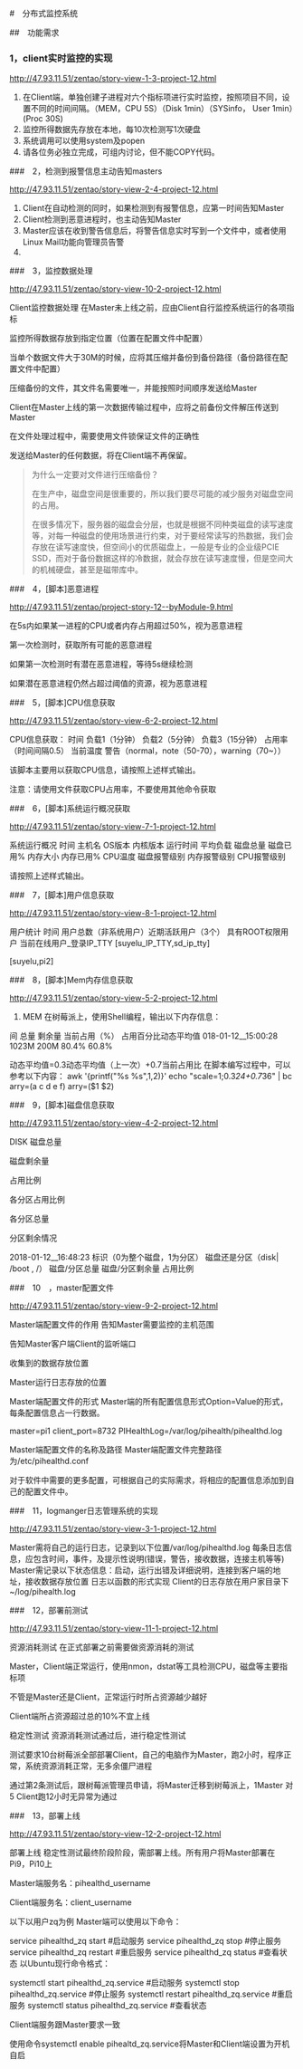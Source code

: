 #　分布式监控系统

##　功能需求

### 1，client实时监控的实现

http://47.93.11.51/zentao/story-view-1-3-project-12.html

1. 在Client端，单独创建子进程对六个指标项进行实时监控，按照项目不同，设置不同的时间间隔。（MEM，CPU 5S）（Disk 1min）（SYSinfo， User  1min）(Proc 30S)
2. 监控所得数据先存放在本地，每10次检测写1次硬盘
3. 系统调用可以使用system及popen
4. 请各位务必独立完成，可组内讨论，但不能COPY代码。

###　2，检测到报警信息主动告知masters

http://47.93.11.51/zentao/story-view-2-4-project-12.html

1. Client在自动检测的同时，如果检测到有报警信息，应第一时间告知Master
2. Client检测到恶意进程时，也主动告知Master
3. Master应该在收到警告信息后，将警告信息实时写到一个文件中，或者使用Linux  Mail功能向管理员告警
4. 

###　3，监控数据处理

http://47.93.11.51/zentao/story-view-10-2-project-12.html

Client监控数据处理
在Master未上线之前，应由Client自行监控系统运行的各项指标

监控所得数据存放到指定位置（位置在配置文件中配置）

当单个数据文件大于30M的时候，应将其压缩并备份到备份路径（备份路径在配置文件中配置）

压缩备份的文件，其文件名需要唯一，并能按照时间顺序发送给Master

Client在Master上线的第一次数据传输过程中，应将之前备份文件解压传送到Master

在文件处理过程中，需要使用文件锁保证文件的正确性

发送给Master的任何数据，将在Client端不再保留。

> 为什么一定要对文件进行压缩备份？
>
> 在生产中，磁盘空间是很重要的，所以我们要尽可能的减少服务对磁盘空间的占用。
>
> 在很多情况下，服务器的磁盘会分层，也就是根据不同种类磁盘的读写速度等，对每一种磁盘的使用场景进行约束，对于要经常读写的热数据，我们会存放在读写速度快，但空间小的优质磁盘上，一般是专业的企业级PCIE SSD，而对于备份数据这样的冷数据，就会存放在读写速度慢，但是空间大的机械硬盘，甚至是磁带库中。





###　4，[脚本]恶意进程

http://47.93.11.51/zentao/project-story-12--byModule-9.html

在5s内如果某一进程的CPU或者内存占用超过50%，视为恶意进程

第一次检测时，获取所有可能的恶意进程

如果第一次检测时有潜在恶意进程，等待5s继续检测

如果潜在恶意进程仍然占超过阈值的资源，视为恶意进程



###　5，[脚本]CPU信息获取

http://47.93.11.51/zentao/story-view-6-2-project-12.html

CPU信息获取：
时间 负载1（1分钟） 负载2（5分钟） 负载3（15分钟） 占用率 （时间间隔0.5） 当前温度 警告（normal，note（50-70），warning（70~））

该脚本主要用以获取CPU信息，请按照上述样式输出。

注意：请使用文件获取CPU占用率，不要使用其他命令获取

###　6，[脚本]系统运行概况获取

http://47.93.11.51/zentao/story-view-7-1-project-12.html

系统运行概况
时间 主机名 OS版本 内核版本 运行时间 平均负载 磁盘总量 磁盘已用% 内存大小 内存已用% CPU温度 磁盘报警级别 内存报警级别 CPU报警级别


请按照上述样式输出。

###　7，[脚本]用户信息获取

http://47.93.11.51/zentao/story-view-8-1-project-12.html

用户统计
时间 用户总数（非系统用户）近期活跃用户（3个） 具有ROOT权限用户 当前在线用户_登录IP_TTY
[suyelu_IP_TTY,sd_ip_tty]

[suyelu,pi2]



###　8，[脚本]Mem内存信息获取

http://47.93.11.51/zentao/story-view-5-2-project-12.html



1. MEM
    在树莓派上，使用Shell编程，输出以下内存信息：

  间	总量	剩余量	当前占用（%）	占用百分比动态平均值
  018-01-12__15:00:28	1023M	200M	80.4%	60.8%

动态平均值=0.3动态平均值（上一次）+0.7当前占用比
在脚本编写过程中，可以参考以下内容：
awk '{printf("%s %s",$1,$2)}'
echo "scale=1;0.3*24+0.7*36" | bc
arry=(a c d e f)
arry=($1 $2)

###　9，[脚本]磁盘信息获取

http://47.93.11.51/zentao/story-view-4-2-project-12.html

DISK
磁盘总量

磁盘剩余量

占用比例

各分区占用比例

各分区总量

分区剩余情况


2018-01-12__16:48:23 标识（0为整个磁盘，1为分区） 磁盘还是分区（disk| /boot , /） 磁盘/分区总量 磁盘/分区剩余量 占用比例

###　10　，master配置文件

http://47.93.11.51/zentao/story-view-9-2-project-12.html

Master端配置文件的作用
告知Master需要监控的主机范围

告知Master客户端Client的监听端口

收集到的数据存放位置

Master运行日志存放的位置

Master端配置文件的形式
Master端的所有配置信息形式Option=Value的形式，每条配置信息占一行数据。

master=pi1
 client_port=8732
 PIHealthLog=/var/log/pihealth/pihealthd.log

Master端配置文件的名称及路径
Master端配置文件完整路径为/etc/pihealthd.conf

对于软件中需要的更多配置，可根据自己的实际需求，将相应的配置信息添加到自己的配置文件中。

###　11，logmanger日志管理系统的实现

http://47.93.11.51/zentao/story-view-3-1-project-12.html

 Master需将自己的运行日志，记录到以下位置/var/log/pihealthd.log
每条日志信息，应包含时间，事件，及提示性说明(错误，警告，接收数据，连接主机等等)
 Master需记录以下状态信息：启动，运行出错及详细说明，连接到客户端的地址，接收数据存放位置
日志以函数的形式实现
Client的日志存放在用户家目录下~/log/pihealth.log



###　12，部署前测试

http://47.93.11.51/zentao/story-view-11-1-project-12.html



资源消耗测试
在正式部署之前需要做资源消耗的测试

Master，Client端正常运行，使用nmon，dstat等工具检测CPU，磁盘等主要指标项

不管是Master还是Client，正常运行时所占资源越少越好

Client端所占资源超过总的10%不宜上线

稳定性测试
资源消耗测试通过后，进行稳定性测试

测试要求10台树莓派全部部署Client，自己的电脑作为Master，跑2小时，程序正常，系统资源消耗正常，无多余僵尸进程

通过第2条测试后，跟树莓派管理员申请，将Master迁移到树莓派上，1Master 对 5 Client跑12小时无异常为通过



###　13，部署上线

http://47.93.11.51/zentao/story-view-12-2-project-12.html

部署上线
稳定性测试最终阶段阶段，需部署上线。所有用户将Master部署在Pi9，Pi10上

Master端服务名：pihealthd_username

Client端服务名：client_username

以下以用户zq为例
Master端可以使用以下命令：

service pihealthd_zq start    #启动服务
service pihealthd_zq stop     #停止服务
service pihealthd_zq restart  #重启服务
service pihealthd_zq status   #查看状态
以Ubuntu现行命令格式：

 systemctl start pihealthd_zq.service   #启动服务
systemctl stop pihealthd_zq.service	#停止服务
systemctl restart pihealthd_zq.service	#重启服务
systemctl status pihealthd_zq.service	#查看状态

Client端服务跟Master要求一致

使用命令systemctl enable pihealtd_zq.service将Master和Client端设置为开机自启















